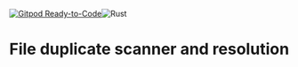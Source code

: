 [![Gitpod Ready-to-Code](https://img.shields.io/badge/Gitpod-Ready--to--Code-blue?logo=gitpod)](https://gitpod.io/#https://github.com/SMartinScottLogic/rust-fdupes)![Rust](https://github.com/SMartinScottLogic/rust-fdupes/workflows/Rust/badge.svg)

# File duplicate scanner and resolution
